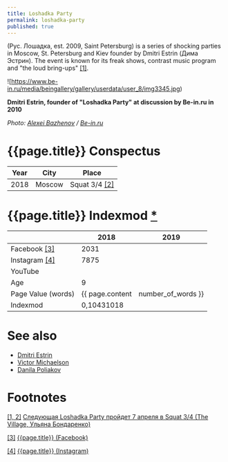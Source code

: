 ```yaml
---
title: Loshadka Party
permalink: loshadka-party
published: true
---
```


(Рус. Лошадка, еst. 2009, Saint Petersburg) is a series of shocking parties in Moscow, St. Petersburg and Kiev founder by Dmitri Estrin (Дима Эстрин). The event is known for its freak shows, contrast music program and "the loud bring-ups" <span id="a1">[\[1\]](#f1)</span>.
 
 ![https://www.be-in.ru/media/beingallery/gallery/userdata/user_8/img3345.jpg)

**Dmitri Estrin, founder of "Loshadka Party" at discussion by Be-in.ru in 2010**

*Photo: [Alexei Bazhenov](bazhenov-alexei) / [Be-in.ru](https://www.be-in.ru/subject/9732-modniki_vs_designers/)*

# {{page.title}} Conspectus

|Year|City|Place|
|-|-|-|
|2018|Moscow|Squat 3/4 <span id="a2">[\[2\]](#f1)</span>|

# {{page.title}} Indexmod [*](indexmod)

||2018|2019|
|-|-|-|
|Facebook <span id="a3">[\[3\]](#f3)</span>|2031||
|Instagram <span id="a4">[\[4\]](#f4)</span>|7875||
|YouTube|||
|Age|9||
|Page Value (words)|{{ page.content | number_of_words }}||
|Indexmod|0,10431018||

# See also

+ [Dmitri Estrin](estrin-dmitri)
+ [Victor Michaelson](michaelson-victor)
+ [Danila Poliakov](poliakov-danila)



# Footnotes

[[1, 2]](#a1) <span id="f1"></span> [Следующая Loshadka Party пройдет 7 апреля в Squat 3/4 (The Village, Ульяна Бондаренко)](http://www.the-village.ru/village/weekend/wknd-news/306567-loshadka-18)

[[3]](#a3) <span id="f3"></span> [{{page.title}} (Facebook)](https://www.facebook.com/superloshadka/)

[[4]](#a4) <span id="f4"></span> [{{page.title}} (Instagram)](https://www.instagram.com/loshadka.party/?hl=ru)
